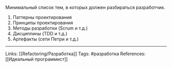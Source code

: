 Минимальный список тем, в которых должен разбираться разработчик. 
1. Паттерны проектирования
2. Принципы проектирования
3. Методы разработки (Scrum и т.д.)
4. Дисциплины (TDD и т.д.)
5. Артефакты (сети Петри и т.д.) 

___
Links: [[Refactoring/Разработка]]
Tags: #разработка 
References: [[Идеальный программист]]
